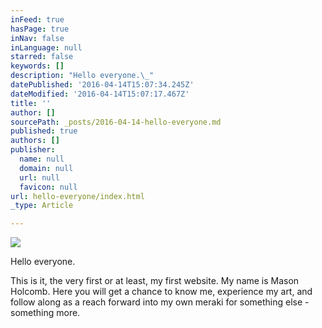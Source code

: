 ```yaml
---
inFeed: true
hasPage: true
inNav: false
inLanguage: null
starred: false
keywords: []
description: "Hello everyone.\_"
datePublished: '2016-04-14T15:07:34.245Z'
dateModified: '2016-04-14T15:07:17.467Z'
title: ''
author: []
sourcePath: _posts/2016-04-14-hello-everyone.md
published: true
authors: []
publisher:
  name: null
  domain: null
  url: null
  favicon: null
url: hello-everyone/index.html
_type: Article

---
```

![](https://the-grid-user-content.s3-us-west-2.amazonaws.com/2f80281d-e35a-4b27-b5a9-a77375c0051f.jpg)

Hello everyone. 

This is it, the very first or at least, my first website. My name is Mason Holcomb. Here you will get a chance to know me, experience my art, and follow along as a reach forward into my own meraki for something else - something more.